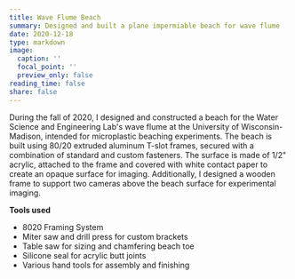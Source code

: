 ```yaml
---
title: Wave Flume Beach
summary: Designed and built a plane impermiable beach for wave flume
date: 2020-12-18
type: markdown
image:
  caption: ''
  focal_point: ''
  preview_only: false
reading_time: false
share: false
---
```


During the fall of 2020, I designed and constructed a beach for the Water Science and Engineering Lab's wave flume at the University of Wisconsin-Madison, intended for microplastic beaching experiments. The beach is built using 80/20 extruded aluminum T-slot frames, secured with a combination of standard and custom fasteners. The surface is made of 1/2" acrylic, attached to the frame and covered with white contact paper to create an opaque surface for imaging. Additionally, I designed a wooden frame to support two cameras above the beach surface for experimental imaging.

**Tools used**
- 8020 Framing System
- Miter saw and drill press for custom brackets
- Table saw for sizing and chamfering beach toe
- Silicone seal for acrylic butt joints
- Various hand tools for assembly and finishing